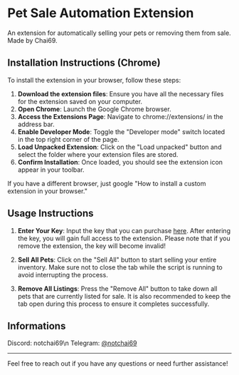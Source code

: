 # Pet Sale Automation Extension

An extension for automatically selling your pets or removing them from sale. Made by Chai69.

## Installation Instructions (Chrome)

To install the extension in your browser, follow these steps:

1. **Download the extension files**: Ensure you have all the necessary files for the extension saved on your computer.
2. **Open Chrome**: Launch the Google Chrome browser.
3. **Access the Extensions Page**: Navigate to chrome://extensions/ in the address bar.
4. **Enable Developer Mode**: Toggle the "Developer mode" switch located in the top right corner of the page.
5. **Load Unpacked Extension**: Click on the "Load unpacked" button and select the folder where your extension files are stored.
6. **Confirm Installation**: Once loaded, you should see the extension icon appear in your toolbar.

If you have a different browser, just google "How to install a custom extension in your browser."

## Usage Instructions

1. **Enter Your Key**: Input the key that you can purchase [here](LINK). After entering the key, you will gain full access to the extension. Please note that if you remove the extension, the key will become invalid!
   
2. **Sell All Pets**: Click on the "Sell All" button to start selling your entire inventory. Make sure not to close the tab while the script is running to avoid interrupting the process.

3. **Remove All Listings**: Press the "Remove All" button to take down all pets that are currently listed for sale. It is also recommended to keep the tab open during this process to ensure it completes successfully.

## Informations

Discord: notchai69\n
Telegram: [@notchai69](https://t.me/notchai69)

---

Feel free to reach out if you have any questions or need further assistance!
